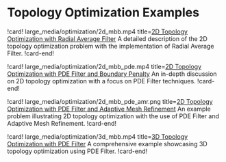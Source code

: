 # Topology Optimization Examples

!card! large_media/optimization/2d_mbb.mp4 title=[2D Topology Optimization with Radial Average Filter](2d_mbb.md)
A detailed description of the 2D topology optimization problem with the implementation of Radial Average Filter.
!card-end!

!card! large_media/optimization/2d_mbb_pde.mp4 title=[2D Topology Optimization with PDE Filter and Boundary Penalty](2d_mbb_pde.md)
An in-depth discussion on 2D topology optimization with a focus on PDE Filter techniques.
!card-end!

!card! large_media/optimization/2d_mbb_pde_amr.png title=[2D Topology Optimization with PDE Filter and Adaptive Mesh Refinement](2d_mbb_pde_amr.md)
An example problem illustrating 2D topology optimization with the use of PDE Filter and Adaptive Mesh Refinement.
!card-end!

!card! large_media/optimization/3d_mbb.mp4 title=[3D Topology Optimization with PDE Filter](examples/3d_mbb.md)
A comprehensive example showcasing 3D topology optimization using PDE Filter.
!card-end!
